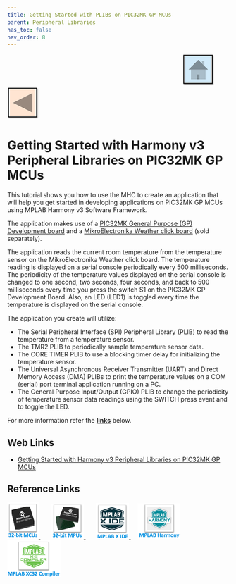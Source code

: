 ```yaml
---
title: Getting Started with PLIBs on PIC32MK GP MCUs
parent: Peripheral Libraries
has_toc: false
nav_order: 8
---
```


&nbsp;&nbsp;&nbsp;&nbsp;&nbsp;&nbsp;&nbsp;&nbsp;&nbsp;&nbsp;&nbsp;&nbsp;&nbsp;&nbsp;&nbsp;&nbsp;&nbsp;&nbsp;&nbsp;&nbsp;&nbsp;&nbsp;&nbsp;&nbsp;&nbsp;&nbsp;&nbsp;&nbsp; &nbsp;&nbsp;&nbsp;&nbsp;&nbsp;&nbsp;&nbsp;&nbsp;&nbsp;&nbsp;&nbsp;&nbsp;&nbsp;&nbsp;&nbsp;&nbsp;&nbsp;&nbsp;&nbsp;&nbsp;&nbsp;&nbsp;&nbsp;&nbsp;&nbsp;&nbsp;&nbsp;&nbsp;&nbsp;&nbsp;&nbsp;&nbsp;&nbsp;&nbsp;&nbsp;&nbsp;&nbsp;&nbsp;&nbsp;&nbsp;&nbsp;&nbsp;&nbsp;&nbsp;&nbsp;&nbsp;&nbsp;&nbsp;&nbsp;&nbsp;&nbsp;&nbsp;&nbsp;&nbsp;&nbsp;&nbsp;&nbsp;&nbsp;&nbsp;&nbsp;&nbsp;&nbsp;&nbsp;&nbsp;&nbsp;&nbsp;&nbsp;&nbsp;&nbsp;&nbsp;&nbsp;&nbsp;[<img src="../../r_images/quick_home.png" title="Home">](../../readme.md) [<img src="../../r_images/quick_back.png"  title="Back">](../readme.md)
# Getting Started with Harmony v3 Peripheral Libraries on PIC32MK GP MCUs

This tutorial shows you how to use the MHC to create an application that will help you get started in developing applications on PIC32MK GP MCUs using MPLAB Harmony v3 Software Framework.

The application makes use of a <a href="http://www.microchip.com/DevelopmentTools/ProductDetails.aspx?PartNO=DM320106" target="_blank">PIC32MK General Purpose (GP) Development board</a> and a <a href="https://www.mikroe.com/weather-click" target="_blank">MikroElectronika Weather click board</a>
 (sold separately).

The application reads the current room temperature from the temperature sensor on the MikroElectronika Weather click board. The temperature reading is displayed on a serial console periodically every 500 milliseconds. The periodicity of the temperature values displayed on the serial console is changed to one second, two seconds, four seconds, and back to 500 milliseconds every time you press the switch S1 on the PIC32MK GP Development Board. Also, an LED (LED1) is toggled every time the temperature is displayed on the serial console.

The application you create will utilize:

- The Serial Peripheral Interface (SPI) Peripheral Library (PLIB) to read the temperature from a temperature sensor.
- The TMR2 PLIB to periodically sample temperature sensor data.
- The CORE TIMER PLIB to use a blocking timer delay for initializing the temperature sensor.
- The Universal Asynchronous Receiver Transmitter (UART) and Direct Memory Access (DMA) PLIBs to print the temperature values on a COM (serial) port terminal application running on a PC.
- The General Purpose Input/Output (GPIO) PLIB to change the periodicity of temperature sensor data readings using the SWITCH press event and to toggle the LED.


For more information refer the **[links](#Web-Links)** below.

## <a id="Web-Links"> </a>
## Web Links

- <a href="https://microchipdeveloper.com/harmony3:pic32mk-gp-db-getting-started-training-module" target="_blank">Getting Started with Harmony v3 Peripheral Libraries on PIC32MK GP MCUs</a>



## Reference Links
[<a href="https://www.microchip.com/design-centers/32-bit" target="_blank"> <img src="../../r_images/32_bit_mcus.png"> </a>]()  &nbsp; &nbsp; &nbsp; [<a href="https://www.microchip.com/design-centers/32-bit-mpus" target="_blank"> <img src="../../r_images/32_bit_mpus.png"> </a>]()  &nbsp; &nbsp; &nbsp; [<a href="https://www.microchip.com/mplab/mplab-x-ide" target="_blank"> <img src="../../r_images/mplab_x_ide.png"> </a>]()  &nbsp; &nbsp; [<a href="https://www.microchip.com/mplab/mplab-harmony" target="_blank"> <img src="../../r_images/mplab_harmony.png"> </a>]() [<a href="https://www.microchip.com/mplab/compilers" target="_blank"> <img src="../../r_images/mplab_compiler.png"> </a>]() 
